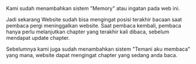 Kami sudah menambahkan sistem "Memory" atau ingatan pada web ini.

Jadi sekarang Website sudah bisa mengingat posisi terakhir bacaan saat pembaca pergi meninggalkan website. Saat pembaca kembali, pembaca hanya perlu melanjutkan chapter yang terakhir kali dibaca, sebelum mendapat update chapter.


Sebelumnya kami juga sudah menambahkan sistem "Temani aku membaca" yang mana, website dapat mengingat chapter yang sedang anda baca.
